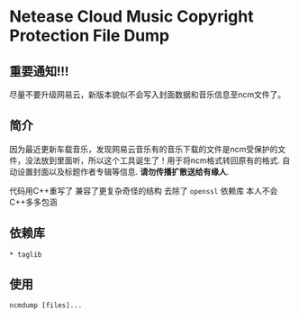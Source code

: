 Netease Cloud Music Copyright Protection File Dump
===========

## 重要通知!!!
尽量不要升级网易云，新版本貌似不会写入封面数据和音乐信息至ncm文件了。

## 简介
因为最近更新车载音乐，发现网易云音乐有的音乐下载的文件是ncm受保护的文件，没法放到里面听，所以这个工具诞生了！用于将ncm格式转回原有的格式. 自动设置封面以及标题作者专辑等信息. **请勿传播扩散送给有缘人**. 

代码用C++重写了 兼容了更复杂奇怪的结构 去除了 `openssl` 依赖库 本人不会C++多多包涵

## 依赖库
	* taglib

## 使用
	ncmdump [files]...
